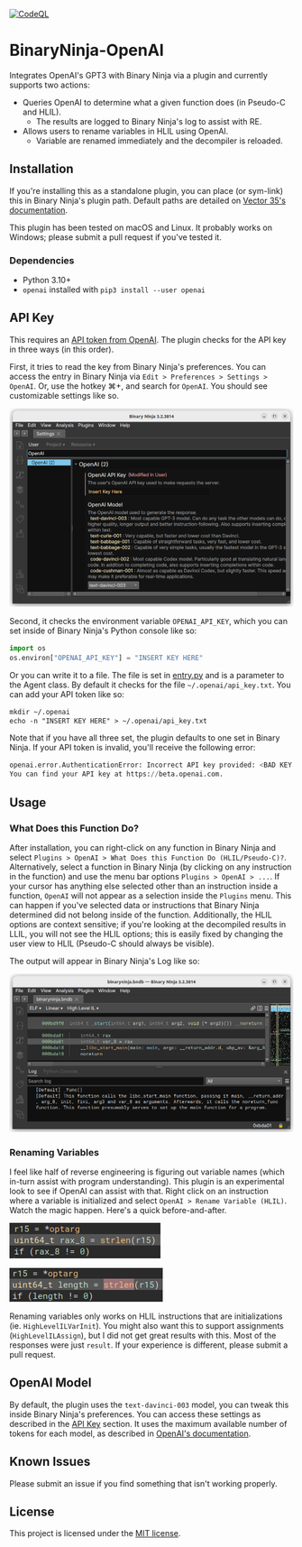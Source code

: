[![CodeQL](https://github.com/WhatTheFuzz/binaryninja-openai/actions/workflows/codeql.yml/badge.svg)](https://github.com/WhatTheFuzz/binaryninja-openai/actions/workflows/codeql.yml)

# BinaryNinja-OpenAI

Integrates OpenAI's GPT3 with Binary Ninja via a plugin and currently supports
two actions:

- Queries OpenAI to determine what a given function does (in Pseudo-C and HLIL).
  - The results are logged to Binary Ninja's log to assist with RE.
- Allows users to rename variables in HLIL using OpenAI.
  - Variable are renamed immediately and the decompiler is reloaded.

## Installation

If you're installing this as a standalone plugin, you can place (or sym-link)
this in Binary Ninja's plugin path. Default paths are detailed on
[Vector 35's documentation][default-plugin-dir].

This plugin has been tested on macOS and Linux. It probably works on Windows;
please submit a pull request if you've tested it.

### Dependencies

- Python 3.10+
- `openai` installed with `pip3 install --user openai`

## API Key

This requires an [API token from OpenAI][token]. The plugin checks for the API
key in three ways (in this order).

First, it tries to read the key from Binary Ninja's preferences. You can
access the entry in Binary Ninja via `Edit > Preferences > Settings > OpenAI`.
Or, use the hotkey ⌘+, and search for `OpenAI`. You should see customizable
settings like so.

![Settings](https://github.com/WhatTheFuzz/binaryninja-openai/blob/main/resources/settings.png?raw=true)

Second, it checks the environment variable `OPENAI_API_KEY`, which you can set
inside of Binary Ninja's Python console like so:

```python
import os
os.environ["OPENAI_API_KEY"] = "INSERT KEY HERE"
```

Or you can write it to a file. The file is set in [entry.py][entry] and is a
parameter to the Agent class. By default it checks for the file
`~/.openai/api_key.txt`. You can add your API token like so:

```shell
mkdir ~/.openai
echo -n "INSERT KEY HERE" > ~/.openai/api_key.txt
```

Note that if you have all three set, the plugin defaults to one set in Binary
Ninja. If your API token is invalid, you'll receive the following error:

```python
openai.error.AuthenticationError: Incorrect API key provided: <BAD KEY HERE>.
You can find your API key at https://beta.openai.com.
```

## Usage

### What Does this Function Do?

After installation, you can right-click on any function in Binary Ninja and
select `Plugins > OpenAI > What Does this Function Do (HLIL/Pseudo-C)?`.
Alternatively, select a function in Binary Ninja (by clicking on any instruction
in the function) and use the menu bar options `Plugins > OpenAI > ...`. If your
cursor has anything else selected other than an instruction inside a function,
`OpenAI` will not appear as a selection inside the `Plugins` menu. This can
happen if you've selected data or instructions that Binary Ninja determined did
not belong inside of the function. Additionally, the HLIL options are context
sensitive; if you're looking at the decompiled results in LLIL, you will not see
the HLIL options; this is easily fixed by changing the user view to HLIL
(Pseudo-C should always be visible).

The output will appear in Binary Ninja's Log like so:

![The output of running the plugin.](https://github.com/WhatTheFuzz/binaryninja-openai/blob/main/resources/output.png?raw=true)

### Renaming Variables

I feel like half of reverse engineering is figuring out variable names (which
in-turn assist with program understanding). This plugin is an experimental look
to see if OpenAI can assist with that. Right click on an instruction where a
variable is initialized and select `OpenAI > Rename Variable (HLIL)`. Watch the
magic happen. Here's a quick before-and-after.

![Before renaming](resources/rename-before.png)

![After renaming](resources/rename-after.png)

Renaming variables only works on HLIL instructions that are initializations (ie.
`HighLevelILVarInit`). You might also want this to support assignments
(`HighLevelILAssign`), but I did not get great results with this. Most of the
responses were just `result`. If your experience is different, please submit a
pull request.

## OpenAI Model

By default, the plugin uses the `text-davinci-003` model, you can tweak this
inside Binary Ninja's preferences. You can access these settings as described in
the [API Key](#api-key) section. It uses the maximum available number of tokens
for each model, as described in [OpenAI's documentation][tokens].

## Known Issues

Please submit an issue if you find something that isn't working properly.

## License

This project is licensed under the [MIT license][license].

[default-plugin-dir]:https://docs.binary.ninja/guide/plugins.html
[token]:https://beta.openai.com/account/api-keys
[tokens]:https://beta.openai.com/docs/models/gpt-3
[entry]:./src/entry.py
[license]:./LICENSE
